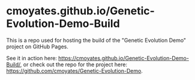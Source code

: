 # cmoyates.github.io/Genetic-Evolution-Demo-Build

This is a repo used for hosting the build of the "Genetic Evolution Demo" project on GitHub Pages.

See it in action here: https://cmoyates.github.io/Genetic-Evolution-Demo-Build/, or check out the repo for the project here: https://github.com/cmoyates/Genetic-Evolution-Demo.
